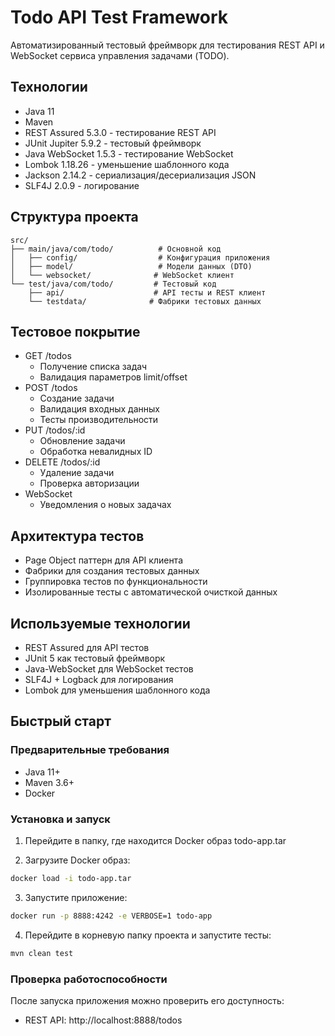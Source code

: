 # Todo API Test Framework

Автоматизированный тестовый фреймворк для тестирования REST API и WebSocket сервиса управления задачами (TODO).

## Технологии

- Java 11
- Maven
- REST Assured 5.3.0 - тестирование REST API
- JUnit Jupiter 5.9.2 - тестовый фреймворк
- Java WebSocket 1.5.3 - тестирование WebSocket
- Lombok 1.18.26 - уменьшение шаблонного кода
- Jackson 2.14.2 - сериализация/десериализация JSON
- SLF4J 2.0.9 - логирование

## Структура проекта

```
src/
├── main/java/com/todo/          # Основной код
│   ├── config/                  # Конфигурация приложения
│   ├── model/                   # Модели данных (DTO)
│   └── websocket/              # WebSocket клиент
└── test/java/com/todo/         # Тестовый код
    ├── api/                    # API тесты и REST клиент
    └── testdata/              # Фабрики тестовых данных
```

## Тестовое покрытие

- GET /todos
  - Получение списка задач
  - Валидация параметров limit/offset
- POST /todos
  - Создание задачи
  - Валидация входных данных
  - Тесты производительности
- PUT /todos/:id
  - Обновление задачи
  - Обработка невалидных ID
- DELETE /todos/:id
  - Удаление задачи
  - Проверка авторизации
- WebSocket
  - Уведомления о новых задачах

## Архитектура тестов

- Page Object паттерн для API клиента
- Фабрики для создания тестовых данных
- Группировка тестов по функциональности
- Изолированные тесты с автоматической очисткой данных

## Используемые технологии

- REST Assured для API тестов
- JUnit 5 как тестовый фреймворк
- Java-WebSocket для WebSocket тестов
- SLF4J + Logback для логирования
- Lombok для уменьшения шаблонного кода

## Быстрый старт

### Предварительные требования

- Java 11+
- Maven 3.6+
- Docker

### Установка и запуск

1. Перейдите в папку, где находится Docker образ todo-app.tar


2. Загрузите Docker образ:
```bash
docker load -i todo-app.tar    
```

3. Запустите приложение:
```bash
docker run -p 8888:4242 -e VERBOSE=1 todo-app
```

4. Перейдите в корневую папку проекта и запустите тесты:
```bash
mvn clean test
```

### Проверка работоспособности

После запуска приложения можно проверить его доступность:
- REST API: http://localhost:8888/todos